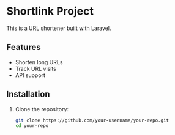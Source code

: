 # Shortlink Project

This is a URL shortener built with Laravel.

## Features
- Shorten long URLs
- Track URL visits
- API support

## Installation
1. Clone the repository:
   ```sh
   git clone https://github.com/your-username/your-repo.git
   cd your-repo
